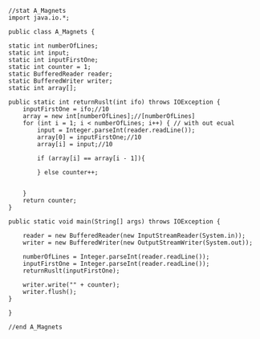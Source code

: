 
    //stat A_Magnets
    import java.io.*;
    
    public class A_Magnets {

    static int numberOfLines;
    static int input;
    static int inputFirstOne;
    static int counter = 1;
    static BufferedReader reader;
    static BufferedWriter writer;
    static int array[];

    public static int returnRuslt(int ifo) throws IOException {
        inputFirstOne = ifo;//10
        array = new int[numberOfLines];//[numberOfLines]
        for (int i = 1; i < numberOfLines; i++) { // with out ecual
            input = Integer.parseInt(reader.readLine());
            array[0] = inputFirstOne;//10
            array[i] = input;//10

            if (array[i] == array[i - 1]){

            } else counter++;


        }
        return counter;
    }

    public static void main(String[] args) throws IOException {

        reader = new BufferedReader(new InputStreamReader(System.in));
        writer = new BufferedWriter(new OutputStreamWriter(System.out));

        numberOfLines = Integer.parseInt(reader.readLine());
        inputFirstOne = Integer.parseInt(reader.readLine());
        returnRuslt(inputFirstOne);

        writer.write("" + counter);
        writer.flush();
    }
    
    }
    
    //end A_Magnets
    